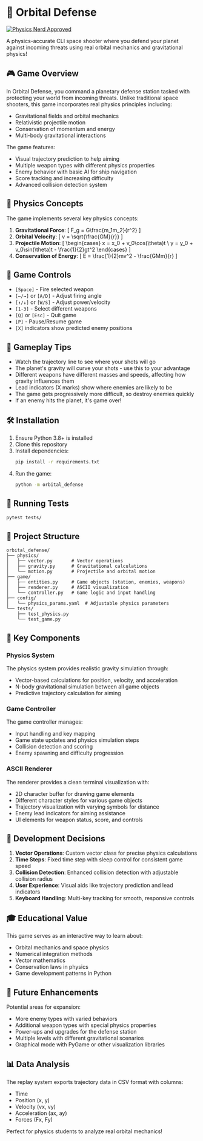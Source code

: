 # 🚀 Orbital Defense

[![Physics Nerd Approved](https://img.shields.io/badge/Physics%20Nerd-Approved%20⚛️-blue)](#)

A physics-accurate CLI space shooter where you defend your planet against incoming threats using real orbital mechanics and gravitational physics!

## 🎮 Game Overview

In Orbital Defense, you command a planetary defense station tasked with protecting your world from incoming threats. Unlike traditional space shooters, this game incorporates real physics principles including:

- Gravitational fields and orbital mechanics
- Relativistic projectile motion
- Conservation of momentum and energy
- Multi-body gravitational interactions

The game features:
- Visual trajectory prediction to help aiming
- Multiple weapon types with different physics properties
- Enemy behavior with basic AI for ship navigation
- Score tracking and increasing difficulty
- Advanced collision detection system

## 🔬 Physics Concepts

The game implements several key physics concepts:

1. **Gravitational Force**: \[ F_g = G\frac{m_1m_2}{r^2} \]
2. **Orbital Velocity**: \[ v = \sqrt{\frac{GM}{r}} \]
3. **Projectile Motion**: \[ \begin{cases} x = x_0 + v_0\cos(\theta)t \\ y = y_0 + v_0\sin(\theta)t - \frac{1}{2}gt^2 \end{cases} \]
4. **Conservation of Energy**: \[ E = \frac{1}{2}mv^2 - \frac{GMm}{r} \]

## 🎯 Game Controls

- `[Space]` - Fire selected weapon
- `[←/→]` or `[A/D]` - Adjust firing angle
- `[↑/↓]` or `[W/S]` - Adjust power/velocity
- `[1-3]` - Select different weapons
- `[Q]` or `[Esc]` - Quit game
- `[P]` - Pause/Resume game
- `[X]` indicators show predicted enemy positions

## 🎲 Gameplay Tips

- Watch the trajectory line to see where your shots will go
- The planet's gravity will curve your shots - use this to your advantage
- Different weapons have different masses and speeds, affecting how gravity influences them
- Lead indicators (X marks) show where enemies are likely to be
- The game gets progressively more difficult, so destroy enemies quickly
- If an enemy hits the planet, it's game over!

## 🛠️ Installation

1. Ensure Python 3.8+ is installed
2. Clone this repository
3. Install dependencies:
   ```bash
   pip install -r requirements.txt
   ```
4. Run the game:
   ```bash
   python -m orbital_defense
   ```

## 🧪 Running Tests

```bash
pytest tests/
```

## 📐 Project Structure

```
orbital_defense/
├── physics/
│   ├── vector.py       # Vector operations
│   ├── gravity.py      # Gravitational calculations
│   └── motion.py       # Projectile and orbital motion
├── game/
│   ├── entities.py     # Game objects (station, enemies, weapons)
│   ├── renderer.py     # ASCII visualization
│   └── controller.py   # Game logic and input handling
├── config/
│   └── physics_params.yaml  # Adjustable physics parameters
└── tests/
    ├── test_physics.py
    └── test_game.py
```

## 🧩 Key Components

### Physics System

The physics system provides realistic gravity simulation through:
- Vector-based calculations for position, velocity, and acceleration
- N-body gravitational simulation between all game objects
- Predictive trajectory calculation for aiming

### Game Controller

The game controller manages:
- Input handling and key mapping
- Game state updates and physics simulation steps
- Collision detection and scoring
- Enemy spawning and difficulty progression

### ASCII Renderer

The renderer provides a clean terminal visualization with:
- 2D character buffer for drawing game elements
- Different character styles for various game objects
- Trajectory visualization with varying symbols for distance
- Enemy lead indicators for aiming assistance
- UI elements for weapon status, score, and controls

## 🔧 Development Decisions

1. **Vector Operations**: Custom vector class for precise physics calculations
2. **Time Steps**: Fixed time step with sleep control for consistent game speed
3. **Collision Detection**: Enhanced collision detection with adjustable collision radius
4. **User Experience**: Visual aids like trajectory prediction and lead indicators
5. **Keyboard Handling**: Multi-key tracking for smooth, responsive controls

## 🎓 Educational Value

This game serves as an interactive way to learn about:
- Orbital mechanics and space physics
- Numerical integration methods
- Vector mathematics
- Conservation laws in physics
- Game development patterns in Python

## 🚀 Future Enhancements

Potential areas for expansion:
- More enemy types with varied behaviors
- Additional weapon types with special physics properties
- Power-ups and upgrades for the defense station
- Multiple levels with different gravitational scenarios
- Graphical mode with PyGame or other visualization libraries

## 📊 Data Analysis

The replay system exports trajectory data in CSV format with columns:
- Time
- Position (x, y)
- Velocity (vx, vy)
- Acceleration (ax, ay)
- Forces (Fx, Fy)

Perfect for physics students to analyze real orbital mechanics! 